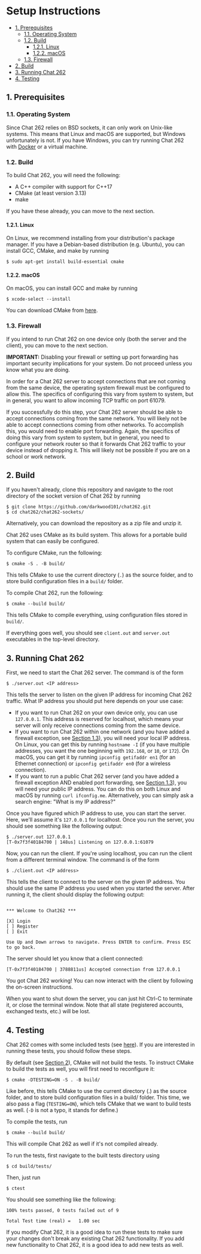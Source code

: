# Setup Instructions

- [1. Prerequisites](#1-prerequisites)
  - [1.1. Operating System](#11-operating-system)
  - [1.2. Build](#12-build)
    - [1.2.1. Linux](#121-linux)
    - [1.2.2. macOS](#122-macos)
  - [1.3. Firewall](#13-firewall)
- [2. Build](#2-build)
- [3. Running Chat 262](#3-running-chat-262)
- [4. Testing](#4-testing)


## 1. Prerequisites

### 1.1. Operating System

Since Chat 262 relies on BSD sockets, it can only work on Unix-like systems. This means that Linux and macOS are supported, but Windows unfortunately is not. If you have Windows, you can try running Chat 262 with [Docker](https://www.docker.com/) or a virtual machine.

### 1.2. Build

To build Chat 262, you will need the following:

- A C++ compiler with support for C++17
- CMake (at least version 3.13)
- make

If you have these already, you can move to the next section.

#### 1.2.1. Linux

On Linux, we recommend installing from your distribution's package manager. If you have a Debian-based distribution (e.g. Ubuntu), you can install GCC, CMake, and make by running
```console
$ sudo apt-get install build-essential cmake
```

#### 1.2.2. macOS

On macOS, you can install GCC and make by running
```console
$ xcode-select --install
```
You can download CMake from [here](https://cmake.org/download/).

### 1.3. Firewall

If you intend to run Chat 262 on one device only (both the server and the client), you can move to the next section.

**IMPORTANT:** Disabling your firewall or setting up port forwarding has important security implications for your system. Do not proceed unless you know what you are doing.

In order for a Chat 262 server to accept connections that are not coming from the same device, the operating system firewall must be configured to allow this. The specifics of configuring this vary from system to system, but in general, you want to allow incoming TCP traffic on port 61079.

If you successfully do this step, your Chat 262 server should be able to accept connections coming from the same network. You will likely not be able to accept connections coming from other networks. To accomplish this, you would need to enable port forwarding. Again, the specifics of doing this vary from system to system, but in general, you need to configure your network router so that it forwards Chat 262 traffic to your device instead of dropping it. This will likely not be possible if you are on a school or work network.

## 2. Build

If you haven't already, clone this repository and navigate to the root directory of the socket version of Chat 262 by running
```console
$ git clone https://github.com/darkwood101/chat262.git
$ cd chat262/chat262-sockets/
```
Alternatively, you can download the repository as a zip file and unzip it.

Chat 262 uses CMake as its build system. This allows for a portable build system that can easily be configured.

To configure CMake, run the following:
```console
$ cmake -S . -B build/
```
This tells CMake to use the current directory (`.`) as the source folder, and to store build configuration files in a `build/` folder.

To compile Chat 262, run the following:
```console
$ cmake --build build/
```
This tells CMake to compile everything, using configuration files stored in `build/`.

If everything goes well, you should see `client.out` and `server.out` executables in the top-level directory.

## 3. Running Chat 262

First, we need to start the Chat 262 server. The command is of the form
```console
$ ./server.out <IP address>
```
This tells the server to listen on the given IP address for incoming Chat 262 traffic. What IP address you should put here depends on your use case:

- If you want to run Chat 262 on your own device only, you can use `127.0.0.1`. This address is reserved for localhost, which means your server will only receive connections coming from the same device.
- If you want to run Chat 262 within one network (and you have added a firewall exception, see [Section 1.3](#13-firewall)), you will need your local IP address. On Linux, you can get this by running `hostname -I` (if you have multiple addresses, you want the one beginning with `192.168`, or `10`, or `172`). On macOS, you can get it by running `ipconfig getifaddr en1` (for an Ethernet connection) or `ipconfig getifaddr en0` (for a wireless connection).
- If you want to run a public Chat 262 server (and you have added a firewall exception AND enabled port forwarding, see [Section 1.3](#13-firewall)), you will need your public IP address. You can do this on both Linux and macOS by running `curl ifconfig.me`. Alternatively, you can simply ask a search engine: "What is my IP address?"

Once you have figured which IP address to use, you can start the server. Here, we'll assume it's `127.0.0.1` for localhost. Once you run the server, you should see something like the following output:
```console
$ ./server.out 127.0.0.1
[T-0x7f3f40184700 | 148us] Listening on 127.0.0.1:61079
```

Now, you can run the client. If you're using localhost, you can run the client from a different terminal window. The command is of the form
```console
$ ./client.out <IP address>
```
This tells the client to connect to the server on the given IP address. You should use the same IP address you used when you started the server. After running it, the client should display the following output:
```

*** Welcome to Chat262 ***

[X] Login
[ ] Register
[ ] Exit

Use Up and Down arrows to navigate. Press ENTER to confirm. Press ESC to go back.
```
The server should let you know that a client connected:
```
[T-0x7f3f40184700 | 3788811us] Accepted connection from 127.0.0.1
```

You got Chat 262 working! You can now interact with the client by following the on-screen instructions.

When you want to shut down the server, you can just hit Ctrl-C to terminate it, or close the terminal window. Note that all state (registered accounts, exchanged texts, etc.) will be lost.

## 4. Testing

Chat 262 comes with some included tests (see [here](tests.md)). If you are interested in running these tests, you should follow these steps.

By default (see [Section 2](#2-build)), CMake will not build the tests. To instruct CMake to build the tests as well, you will first need to reconfigure it:
```console
$ cmake -DTESTING=ON -S . -B build/
```
Like before, this tells CMake to use the current directory (.) as the source folder, and to store build configuration files in a build/ folder. This time, we also pass a flag (`TESTING=ON`), which tells CMake that we want to build tests as well. (`-D` is not a typo, it stands for define.)

To compile the tests, run
```console
$ cmake --build build/
```
This will compile Chat 262 as well if it's not compiled already.

To run the tests, first navigate to the built tests directory using
```console
$ cd build/tests/
```
Then, just run
```console
$ ctest
```
You should see something like the following:
```console
100% tests passed, 0 tests failed out of 9

Total Test time (real) =   1.00 sec
```
If you modify Chat 262, it is a good idea to run these tests to make sure your changes don't break any existing Chat 262 functionality. If you add new functionality to Chat 262, it is a good idea to add new tests as well.

